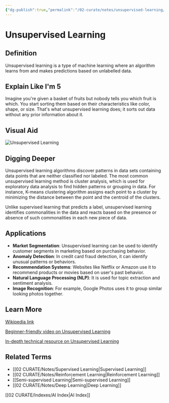 ```yaml
---
{"dg-publish":true,"permalink":"/02-curate/notes/unsupervised-learning/","title":"Unsupervised Learning","tags":["ai","machine-learning"]}
---
```


# Unsupervised Learning

## **Definition**  
Unsupervised learning is a type of machine learning where an algorithm learns from and makes predictions based on unlabelled data.

## **Explain Like I'm 5**  
Imagine you're given a basket of fruits but nobody tells you which fruit is which. You start sorting them based on their characteristics like color, shape, or size. That's what unsupervised learning does; it sorts out data without any prior information about it.

## **Visual Aid**  
![Unsupervised Learning](https://miro.medium.com/max/1200/1*AZMDyaifxGVdwTV-1BN7kA.png)

## **Digging Deeper**
Unsupervised learning algorithms discover patterns in data sets containing data points that are neither classified nor labeled. The most common unsupervised learning method is cluster analysis, which is used for exploratory data analysis to find hidden patterns or grouping in data. For instance, K-means clustering algorithm assigns each point to a cluster by minimizing the distance between the point and the centroid of the clusters.

Unlike supervised learning that predicts a label, unsupervised learning identifies commonalities in the data and reacts based on the presence or absence of such commonalities in each new piece of data.

## **Applications**  
- **Market Segmentation**: Unsupervised learning can be used to identify customer segments in marketing based on purchasing behavior.
- **Anomaly Detection**: In credit card fraud detection, it can identify unusual patterns or behaviors.
- **Recommendation Systems**: Websites like Netflix or Amazon use it to recommend products or movies based on user's past behavior.
- **Natural Language Processing (NLP)**: It is used for topic extraction and sentiment analysis.
- **Image Recognition**: For example, Google Photos uses it to group similar looking photos together.

## **Learn More**  
[Wikipedia link](https://en.wikipedia.org/wiki/Unsupervised_learning)

[Beginner-friendly video on Unsupervised Learning](https://www.youtube.com/watch?v=jAA2g9ItoAc)

[In-depth technical resource on Unsupervised Learning](https://www.coursera.org/lecture/machine-learning/unsupervised-learning-Ud7Dn)

## **Related Terms**  
- [[02 CURATE/Notes/Supervised Learning\|Supervised Learning]]
- [[02 CURATE/Notes/Reinforcement Learning\|Reinforcement Learning]]
- [[Semi-supervised Learning\|Semi-supervised Learning]]  
- [[02 CURATE/Notes/Deep Learning\|Deep Learning]]


[[02 CURATE/Indexes/AI Index\|AI Index]]